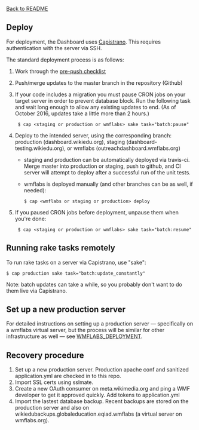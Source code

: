 [Back to README](../README.md)

## Deploy

For deployment, the Dashboard uses [Capistrano](https://en.wikipedia.org/wiki/Capistrano_%28software%29). This requires authentication with the server via SSH.

The standard deployment process is as follows:

1. Work through the [pre-push checklist](contributing.md#pre-push-checklist)
2. Push/merge updates to the master branch in the repository (Github)
3. If your code includes a migration you must pause CRON jobs on your target server in order to prevent database block. Run the following task and wait long enough to allow any existing updates to end. (As of October 2016, updates take a little more than 2 hours.)

		$ cap <staging or production or wmflabs> sake task="batch:pause"

4. Deploy to the intended server, using the corresponding branch: production (dashboard.wikiedu.org), staging (dashboard-testing.wikiedu.org), or wmflabs (outreachdashboard.wmflabs.org)
    * staging and production can be automatically deployed via travis-ci. Merge master into production or staging, push to github, and CI server will attempt to deploy after a successful run of the unit tests.
    * wmflabs is deployed manually (and other branches can be as well, if needed):

  	  	  $ cap <wmflabs or staging or production> deploy

5. If you paused CRON jobs before deployment, unpause them when you're done:

		$ cap <staging or production or wmflabs> sake task="batch:resume"

## Running rake tasks remotely

To run rake tasks on a server via Capistrano, use "sake":

	$ cap production sake task="batch:update_constantly"

Note: batch updates can take a while, so you probably don't want to do them live via Capistrano.

## Set up a new production server

For detailed instructions on setting up a production server — specifically on a wmflabs virtual server, but the process will be similar for other infrastructure as well — see [WMFLABS_DEPLOYMENT](./WMFLABS_DEPLOYMENT.md).

## Recovery procedure

1. Set up a new production server. Production apache conf and sanitized application.yml are checked in to this repo.
2. Import SSL certs using sslmate.
3. Create a new OAuth consumer on meta.wikimedia.org and ping a WMF developer to get it approved quickly. Add tokens to application.yml
4. Import the lastest database backup. Recent backups are stored on the production server and also on wikiedubackups.globaleducation.eqiad.wmflabs (a virtual server on wmflabs.org).
